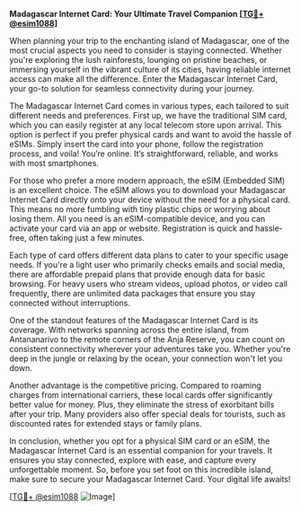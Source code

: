 **Madagascar Internet Card: Your Ultimate Travel Companion [[TG💪+ @esim1088](https://t.me/s/esim1088)]**

When planning your trip to the enchanting island of Madagascar, one of the most crucial aspects you need to consider is staying connected. Whether you're exploring the lush rainforests, lounging on pristine beaches, or immersing yourself in the vibrant culture of its cities, having reliable internet access can make all the difference. Enter the Madagascar Internet Card, your go-to solution for seamless connectivity during your journey.

The Madagascar Internet Card comes in various types, each tailored to suit different needs and preferences. First up, we have the traditional SIM card, which you can easily register at any local telecom store upon arrival. This option is perfect if you prefer physical cards and want to avoid the hassle of eSIMs. Simply insert the card into your phone, follow the registration process, and voila! You’re online. It’s straightforward, reliable, and works with most smartphones.

For those who prefer a more modern approach, the eSIM (Embedded SIM) is an excellent choice. The eSIM allows you to download your Madagascar Internet Card directly onto your device without the need for a physical card. This means no more fumbling with tiny plastic chips or worrying about losing them. All you need is an eSIM-compatible device, and you can activate your card via an app or website. Registration is quick and hassle-free, often taking just a few minutes.

Each type of card offers different data plans to cater to your specific usage needs. If you're a light user who primarily checks emails and social media, there are affordable prepaid plans that provide enough data for basic browsing. For heavy users who stream videos, upload photos, or video call frequently, there are unlimited data packages that ensure you stay connected without interruptions.

One of the standout features of the Madagascar Internet Card is its coverage. With networks spanning across the entire island, from Antananarivo to the remote corners of the Anja Reserve, you can count on consistent connectivity wherever your adventures take you. Whether you're deep in the jungle or relaxing by the ocean, your connection won't let you down.

Another advantage is the competitive pricing. Compared to roaming charges from international carriers, these local cards offer significantly better value for money. Plus, they eliminate the stress of exorbitant bills after your trip. Many providers also offer special deals for tourists, such as discounted rates for extended stays or family plans.

In conclusion, whether you opt for a physical SIM card or an eSIM, the Madagascar Internet Card is an essential companion for your travels. It ensures you stay connected, explore with ease, and capture every unforgettable moment. So, before you set foot on this incredible island, make sure to secure your Madagascar Internet Card. Your digital life awaits!

[[TG💪+ @esim1088](https://t.me/s/esim1088) ![Image](https://i.postimg.cc/Y0z9fWf4/image.png)]